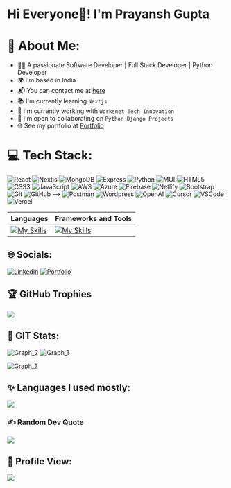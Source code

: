 # Hi Everyone👋! I'm Prayansh Gupta

# 💫 About Me:

- 👨‍💻 A passionate Software Developer | Full Stack Developer | Python Developer
- 🌍 I'm based in India
- 📬 You can contact me at [here](mailto:prayansh811@gmail.com)
- 📚 I'm currently learning `Nextjs`
- 🏢 I'm currently working with `Worksnet Tech Innovation`
- 🤝 I'm open to collaborating on `Python Django Projects`
- 🌐 See my portfolio at [Portfolio](https://prayanshgupta.com/)

<!-- # 📝 RESUME:

- You can find my resume [here](https://drive.google.com/file/d/1OosWWe0r02DWl2A3C_YgDR8FtZpaySMQ/view). -->

# 💻 Tech Stack:
![React](https://img.shields.io/badge/react-%2320232a.svg?style=for-the-badge&logo=react&logoColor=%2361DAFB)
![Nextjs](https://img.shields.io/badge/nextjs-%23000000.svg?style=for-the-badge&logo=nextjs&logoColor=white)
![MongoDB](https://img.shields.io/badge/MongoDB-%234DB33D.svg?style=for-the-badge&logo=mongodb&logoColor=white)
![Express](https://img.shields.io/badge/express.js-%23404d59.svg?style=for-the-badge&logo=express&logoColor=%2361DAFB)
![Python](https://img.shields.io/badge/python-3670A0?style=for-the-badge&logo=python&logoColor=ffdd54)
![MUI](https://img.shields.io/badge/MUI-%230081CB.svg?style=for-the-badge&logo=mui&logoColor=white)
![HTML5](https://img.shields.io/badge/html5-%23E34F26.svg?style=for-the-badge&logo=html5&logoColor=white)
![CSS3](https://img.shields.io/badge/css3-%231572B6.svg?style=for-the-badge&logo=css3&logoColor=white)
![JavaScript](https://img.shields.io/badge/javascript-%23323330.svg?style=for-the-badge&logo=javascript&logoColor=%23F7DF1E)
![AWS](https://img.shields.io/badge/AWS-%23FF9900.svg?style=for-the-badge&logo=amazon-aws&logoColor=white)
![Azure](https://img.shields.io/badge/azure-%230072C6.svg?style=for-the-badge&logo=azure-devops&logoColor=white)
![Firebase](https://img.shields.io/badge/firebase-%23039BE5.svg?style=for-the-badge&logo=firebase)
![Netlify](https://img.shields.io/badge/netlify-%23000000.svg?style=for-the-badge&logo=netlify&logoColor=#00C7B7)
![Bootstrap](https://img.shields.io/badge/bootstrap-%238511FA.svg?style=for-the-badge&logo=bootstrap&logoColor=white)
![Git](https://img.shields.io/badge/git-%23F05033.svg?style=for-the-badge&logo=git&logoColor=white)
![GitHub](https://img.shields.io/badge/github-%23121011.svg?style=for-the-badge&logo=github&logoColor=white) -->
![Postman](https://img.shields.io/badge/Postman-FF6C37?style=for-the-badge&logo=postman&logoColor=white)
![Wordpress](https://img.shields.io/badge/Wordpress-%2321759B.svg?style=for-the-badge&logo=Wordpress&logoColor=white)
![OpenAI](https://img.shields.io/badge/OpenAI-41BDF5?style=for-the-badge&logo=openai&logoColor=white)
![Cursor](https://img.shields.io/badge/Cursor-000000?style=for-the-badge&logo=cursor&logoColor=white)
![VSCode](https://img.shields.io/badge/VSCode-0078d7?style=for-the-badge&logo=visual-studio-code&logoColor=white)
![Vercel](https://img.shields.io/badge/Vercel-000000?style=for-the-badge&logo=vercel&logoColor=white)


| Languages | Frameworks and Tools |
| --------- | ------------ |
| [![My Skills](https://skillicons.dev/icons?i=python,go,javascript,cpp,mysql,markdown,html,css,rust&theme=dark&perline=4)](https://skillicons.dev) | [![My Skills](https://skillicons.dev/icons?i=postgresql,react,django,postman,vercel,flask,fastapi,vscode,git,github,aws,googlecloud,vue&theme=dark&perline=7)](https://skillicons.dev) |

## 🌐 Socials:

[![LinkedIn](https://img.shields.io/badge/LinkedIn-%230077B5.svg?logo=linkedin&logoColor=white)](https://www.linkedin.com/in/prayansh-gupta/)
[![Portfolio](https://img.shields.io/badge/Portfolio-%23000000.svg?logo=firefox&logoColor=#FF7139)](https://prayanshgupta.com/)

## 🏆 GitHub Trophies

![](https://github-trophies.vercel.app/?username=Prayansh8&theme=gruvbox&no-frame=false&no-bg=false&margin-w=4)

## 📌 GIT Stats:

![Graph_2](https://github-profile-summary-cards.vercel.app/api/cards/stats?username=Prayansh8&theme=github_dark)
![Graph_1](https://github-profile-summary-cards.vercel.app/api/cards/repos-per-language?username=Prayansh8&theme=github_dark)

![Graph_3](https://github-profile-summary-cards.vercel.app/api/cards/profile-details?username=Prayansh8&theme=github_dark)

<!-- [![Atul's github activity graph](https://github-readme-activity-graph.vercel.app/graph?username=atulguptag&theme=react-dark&hide_border=true&bg_color=1c1917)](https://github.com/atulguptag/github-readme-activity-graph) -->

## ✨ Languages I used mostly:

<a href="https://wakatime.com"><img src="https://wakatime.com/share/@Prayansh8/ae59feb2-7fb1-4e46-bbe6-d20892fdcdfb.png" /></a>

### ✍️ Random Dev Quote

![](https://quotes-github-readme.vercel.app/api?type=horizontal&theme=radica)

## 👀 Profile View:

<img src="https://profile-counter.glitch.me/Prayansh8/count.svg"/>
